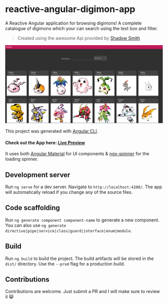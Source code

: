 # reactive-angular-digimon-app

A Reactive Angular application for browsing digimons! A complete catalogue of digimons which your can search using the text box and filter.

> Created using the awesome Api provided by [Shadow Smith](https://digimon-api.vercel.app/)

![screenshot](/ngx-digimon-pic.PNG)

This project was generated with [Angular CLI](https://github.com/angular/angular-cli). 

#### Check out the App here: [Live Preview]()

It uses both [Angular Material](https://material.angular.io/) for UI components &  [ngx-spinner](https://github.com/Napster2210/ngx-spinner) for the loading spinner. 

## Development server

Run `ng serve` for a dev server. Navigate to `http://localhost:4200/`. The app will automatically reload if you change any of the source files.

## Code scaffolding

Run `ng generate component component-name` to generate a new component. You can also use `ng generate directive|pipe|service|class|guard|interface|enum|module`.

## Build

Run `ng build` to build the project. The build artifacts will be stored in the `dist/` directory. Use the `--prod` flag for a production build.

## Contributions
Contributions are welcome. Just submit a PR and I will make sure to review it 😸
